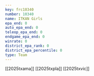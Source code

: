 ```yaml
---
key: frc10340
number: 10340
name: ITKAN Girls
epa_end: 0
auto_epa_end: 0
teleop_epa_end: 0
endgame_epa_end: 0
winrate: 0
district_epa_rank: 0
district_epa_percentile: 0
type: Team
---
```

[[2025txama]]
[[2025txpla]]
[[2025txvic]]

